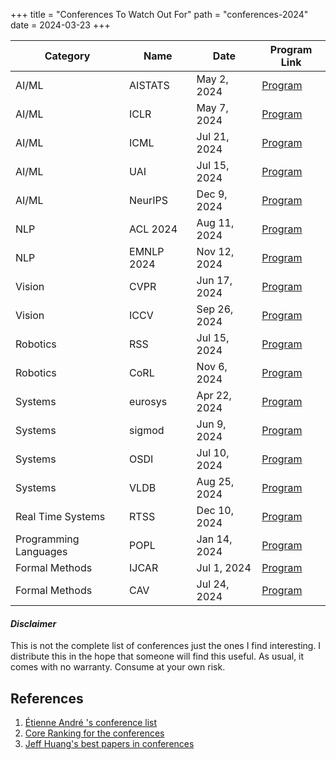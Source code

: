 +++
title = "Conferences To Watch Out For"
path = "conferences-2024"
date = 2024-03-23
+++


| Category  | Name    | Date       | Program Link                                  |
|---|---|---|---|
| AI/ML | AISTATS  | May 2, 2024 | [Program](http://aistats.org/aistats2024/) |
| AI/ML | ICLR     | May 7, 2024 | [Program](https://iclr.cc/Conferences/2024/) |
| AI/ML | ICML     | Jul 21, 2024 | [Program](https://icml.cc/Conferences/2024/) |
| AI/ML | UAI      | Jul 15, 2024 | [Program](https://auai.org/uai2024/) |
| AI/ML | NeurIPS  | Dec 9, 2024 | [Program](https://nips.cc/Conferences/2024/) |
| NLP     | ACL 2024    | Aug 11, 2024| [Program](https://2024.aclweb.org/)          |
| NLP     | EMNLP 2024  | Nov 12, 2024| [Program](https://2024.emnlp.org/)          |
| Vision | CVPR     | Jun 17, 2024 | [Program](https://cvpr.thecvf.com/Conferences/2024/) |
| Vision | ICCV     | Sep 26, 2024 | [Program](https://waset.org/computer-vision-conference-in-september-2024-in-vancouver?utm_source=conferenceindex&utm_medium=referral&utm_campaign=listing) |
| Robotics | RSS      | Jul 15, 2024 | [Program](https://roboticsconference.org) |
| Robotics | CoRL     | Nov 6, 2024 | [Program](https://www.corl.org) |
| Systems    | eurosys    | Apr 22, 2024 | [Program](http://2024.eurosys.org)|
| Systems    | sigmod     | Jun 9, 2024|[Program](https://2024.sigmod.org)|
| Systems    | OSDI       | Jul 10, 2024|[Program](https://www.usenix.org/conference/osdi24)|
| Systems    | VLDB    | Aug 25, 2024 | [Program](https://vldb.org/2024/)|
| Real Time Systems  |  RTSS  | Dec 10, 2024| [Program](http://2024.rtss.org)|
| Programming Languages  |  POPL  | Jan 14, 2024| [Program](https://popl24.sigplan.org)|
| Formal Methods | IJCAR | Jul 1, 2024 | [Program](https://merz.gitlabpages.inria.fr/2024-ijcar/)|
| Formal Methods | CAV | Jul 24, 2024 | [Program](https://i-cav.org/2024/)|





#### _Disclaimer_ 
This is not the complete list of conferences just the ones I find interesting. I
distribute this in the hope that someone will find this useful. As usual, it comes with no 
warranty. Consume at your own risk.

## References

1. [Étienne André 's conference list](https://www.conferences-computer.science)
1. [Core Ranking for the conferences](https://portal.core.edu.au/conf-ranks/)
1. [Jeff Huang's best papers in conferences](https://jeffhuang.com/best_paper_awards/)
